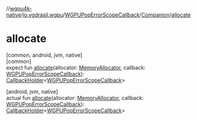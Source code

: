 //[wgpu4k-native](../../../../index.md)/[io.ygdrasil.wgpu](../../index.md)/[WGPUPopErrorScopeCallback](../index.md)/[Companion](index.md)/[allocate](allocate.md)

# allocate

[common, android, jvm, native]\
[common]\
expect fun [allocate](allocate.md)(allocator: [MemoryAllocator](../../../ffi/-memory-allocator/index.md), callback: [WGPUPopErrorScopeCallback](../index.md)): [CallbackHolder](../../../ffi/-callback-holder/index.md)&lt;[WGPUPopErrorScopeCallback](../index.md)&gt;

[android, jvm, native]\
actual fun [allocate](allocate.md)(allocator: [MemoryAllocator](../../../ffi/-memory-allocator/index.md), callback: [WGPUPopErrorScopeCallback](../index.md)): [CallbackHolder](../../../ffi/-callback-holder/index.md)&lt;[WGPUPopErrorScopeCallback](../index.md)&gt;